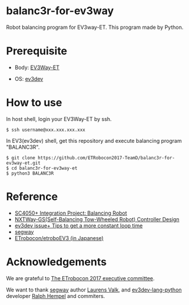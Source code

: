 # balanc3r-for-ev3way

Robot balancing program for EV3way-ET. This program made by Python.



# Prerequisite

- Body: [EV3Way-ET](https://github.com/ETrobocon/etroboEV3/wiki)

- OS: [ev3dev](http://www.ev3dev.org/)




# How to use

In host shell,  login your EV3Way-ET by ssh.

```shell
$ ssh username@xxx.xxx.xxx.xxx
```



In EV3(ev3dev) shell, get this repository and execute balancing program "BALANC3R".

```shell
$ git clone https://github.com/ETRobocon2017-TeamD/balanc3r-for-ev3way-et.git
$ cd balanc3r-for-ev3way-et
$ python3 BALANC3R
```



# Reference 

- [SC4050+ Integration Project: Balancing Robot](http://laurensvalk.com/files/Bos_Valk_SC4050_Balancing_Robot.pdf)
- [NXTWay-GS(Self-Balancing Tow-Wheeled Robot) Controller Design](http://jp.mathworks.com/matlabcentral/fileexchange/19147-nxtway-gs--self-balancing-two-wheeled-robot--controller-design)
- [ev3dev issue+ Tips to get a more constant loop time](https://github.com/ev3dev/ev3dev/issues/324)
- [segway](https://github.com/laurensvalk/segway)
- [ETrobocon/etroboEV3 (in Japanese)](https://github.com/ETrobocon/etroboEV3)




# Acknowledgements

We are grateful to [The ETrobocon 2017 executive committee](http://www.etrobo.jp/).

We want to thank [segway](https://github.com/laurensvalk/segway) author [Laurens Valk](http://laurensvalk.com/), and [ev3dev-lang-python](https://github.com/rhempel/ev3dev-lang-python) developer [Ralph Hempel](https://github.com/rhempel) and commiters.

